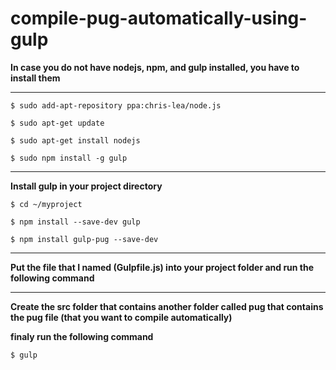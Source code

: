 # compile-pug-automatically-using-gulp


 **In case you do not have nodejs, npm, and gulp installed, you have to install them** 
 <hr>
 
 
` $ sudo add-apt-repository ppa:chris-lea/node.js `

` $ sudo apt-get update `


` $ sudo apt-get install nodejs `


` $ sudo npm install -g gulp `
<hr>

**Install gulp in your project directory**


`$ cd ~/myproject `

`$ npm install --save-dev gulp `


 `$ npm install gulp-pug --save-dev`

<hr> 


**Put the file that I named (Gulpfile.js) into your project folder and run the following command**



<hr>


**Create the src folder that contains another folder called pug that contains the pug file (that you want to compile automatically)**




**finaly run the following command**


`$ gulp`

